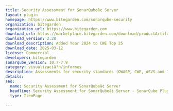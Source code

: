 ```yaml
---
title: Security Assessment for SonarQubeâ¢ Server
layout: plugin
homepage: https://www.bitegarden.com/sonarqube-security
organization: bitegarden
organization_url: https://www.bitegarden.com
download_url: https://marketplace.bitegarden.com/download/productArtifact?productName=bitegarden-sonarqube-security&productVersion=2.28&productFileExt=jar&customerEmail=sonarplugins@gmail.com&customerName=sonarqube&customerSurnames=marketplace&customerCompany=bitegarden
download_version: 2.28
download_description: Added Year 2024 to CWE Top 25 
download_date: 2025-03-12
license: Commercial
developers: bitegarden
sonarqube_version: 10.7-7.9
category: visualizaciã³n/informes
description: Assessments for security standards (OWASP, CWE, ASVS and ISO5055) including risk factor and security vulnerabilities and categories
details: 
seo:
  name: Security Assessment for SonarQubeâ¢ Server
  headline: Security Assessment for SonarQubeâ¢ Server - SonarQube Plugin
  type: ItemPage

---
```

